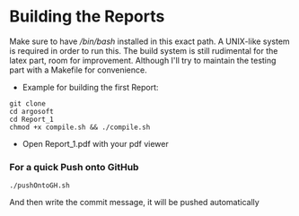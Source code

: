 # Building the Reports
Make sure to have */bin/bash* installed in this exact path.
A UNIX-like system is required in order to run this.
The build system is still rudimental for the latex part, 
room for improvement. Although I'll try to maintain the testing part
with a Makefile for convenience.

- Example for building the first Report:

```
git clone 
cd argosoft
cd Report_1
chmod +x compile.sh && ./compile.sh
```

- Open Report_1.pdf with your pdf viewer

### For a quick Push onto GitHub

```
./pushOntoGH.sh
```
And then write the commit message, it will be pushed automatically
